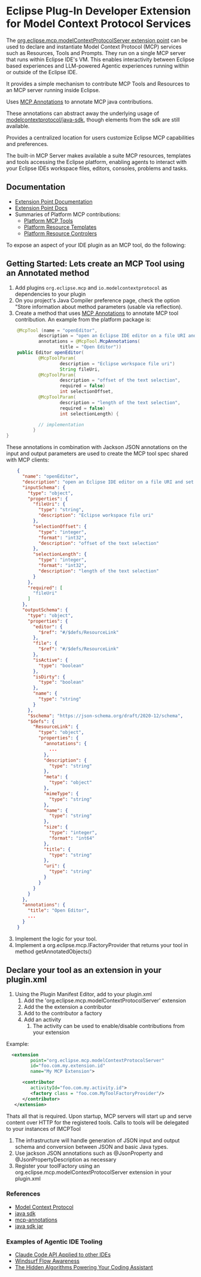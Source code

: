 # Eclipse Plug-In Developer Extension for Model Context Protocol Services

The [org.eclipse.mcp.modelContextProtocolServer extension point](https://pages.github.ibm.com/jflicke/eclipse-mcp/org.eclipse.mcp.docs/modelContextProtocolServer.html) can be used to declare and instantiate Model Context Protocol (MCP) services such as Resources, Tools and Prompts.  They run on a single MCP server that runs within Eclipse IDE's VM.  This enables interactivity between Eclipse based experiences and LLM-powered Agentic experiences running within or outside of the Eclipse IDE.

It provides a simple mechanism to contribute MCP Tools and Resources to an MCP server running inside Eclipse.

Uses [MCP Annotations](https://github.com/spring-ai-community/mcp-annotations) to annotate MCP java contributions.

These annotations can abstract away the underlying usage of [modelcontextprotocol/java-sdk](https://github.com/modelcontextprotocol/java-sdk), though elements from the sdk are still available.

Provides a centralized location for users customize Eclipse MCP capabilities and preferences.

The built-in MCP Server makes available a suite MCP resources, templates and tools accessing the Eclipse platform, enabling agents to interact with your Eclipse IDEs workspace files, editors, consoles, problems and tasks.

## Documentation

- [Extension Point Documentation](https://pages.github.ibm.com/jflicke/eclipse-mcp/org.eclipse.mcp.docs/modelContextProtocolServer.html)
- [Extension Point Docs](https://pages.github.ibm.com/jflicke/eclipse-mcp/org.eclipse.mcp.docs/javadocs/org/eclipse/mcp/package-summary.html)
- Summaries of Platform MCP contributions:
  - [Platform MCP Tools](https://pages.github.ibm.com/jflicke/eclipse-mcp/org.eclipse.mcp.docs/javadocs/org/eclipse/mcp/platform/Tools.html)
  - [Platform Resource Templates](https://pages.github.ibm.com/jflicke/eclipse-mcp/org.eclipse.mcp.docs/javadocs/org/eclipse/mcp/platform/ResaourceTemplates.html)
  - [Platform Resource Controlers](https://pages.github.ibm.com/jflicke/eclipse-mcp/org.eclipse.mcp.docs/javadocs/org/eclipse/mcp/platform/ResourceController.html)

To expose an aspect of your IDE plugin as an MCP tool, do the following:

## Getting Started:  Lets create an MCP Tool using an Annotated method

1. Add plugins `org.eclipse.mcp` and `io.modelcontextprotocol` as dependencies to your plugin
2. On you project's Java Compiler preference page, check the option "Store information about method parameters (usable via reflection).
3. Create a method that uses [MCP Annotations](https://github.com/spring-ai-community/mcp-annotations) to annotate MCP tool contribution.  An example from the platform package is:

```java
	@McpTool (name = "openEditor", 
			description = "open an Eclipse IDE editor on a file URI and set an initial text selection", 
			annotations = @McpTool.McpAnnotations(
					title = "Open Editor"))
	public Editor openEditor(
			@McpToolParam(
					description = "Eclipse workspace file uri") 
					String fileUri,
			@McpToolParam(
					description = "offset of the text selection", 
					required = false) 
					int selectionOffset,
			@McpToolParam(
					description = "length of the text selection", 
					required = false) 
					int selectionLength) {

            // implementation
          }
}
```

These annotations in combination with Jackson JSON annotations on the input and output parameters are used to create the MCP tool spec shared with MCP clients:

```json
    {
      "name": "openEditor",
      "description": "open an Eclipse IDE editor on a file URI and set an initial text selection",
      "inputSchema": {
        "type": "object",
        "properties": {
          "fileUri": {
            "type": "string",
            "description": "Eclipse workspace file uri"
          },
          "selectionOffset": {
            "type": "integer",
            "format": "int32",
            "description": "offset of the text selection"
          },
          "selectionLength": {
            "type": "integer",
            "format": "int32",
            "description": "length of the text selection"
          }
        },
        "required": [
          "fileUri"
        ]
      },
      "outputSchema": {
        "type": "object",
        "properties": {
          "editor": {
            "$ref": "#/$defs/ResourceLink"
          },
          "file": {
            "$ref": "#/$defs/ResourceLink"
          },
          "isActive": {
            "type": "boolean"
          },
          "isDirty": {
            "type": "boolean"
          },
          "name": {
            "type": "string"
          }
        },
        "$schema": "https://json-schema.org/draft/2020-12/schema",
        "$defs": {
          "ResourceLink": {
            "type": "object",
            "properties": {
              "annotations": {
                ...
              },
              "description": {
                "type": "string"
              },
              "meta": {
                "type": "object"
              },
              "mimeType": {
                "type": "string"
              },
              "name": {
                "type": "string"
              },
              "size": {
                "type": "integer",
                "format": "int64"
              },
              "title": {
                "type": "string"
              },
              "uri": {
                "type": "string"
              }
            }
          }
        }
      },
      "annotations": {
        "title": "Open Editor",
        ...
      }
    }
```

3. Implement the logic for your tool.
4. Implement a org.eclipse.mcp.IFactoryProvider that returns your tool in method getAnnotatedObjects()

## Declare your tool as an extension in your plugin.xml

1. Using the Plugin Manifest Editor, add to your plugin.xml
    1. Add the 'org.eclipse.mcp.modelContextProtocolServer' extension
    2. Add the the extension a contributor
    3. Add to the contributor a factory
    4. Add an activity
       1. The activity can be used to enable/disable contributions from your extension

Example:

```xml
  <extension
         point="org.eclipse.mcp.modelContextProtocolServer"
         id="foo.com.my.extension.id"
         name="My MCP Extension">

      <contributor
         activityId="foo.com.my.activity.id">
         <factory class = "foo.com.MyToolFactoryProvider"/>
      </contributor>
   </extension>
```

Thats all that is required.  Upon startup, MCP servers will start up and serve content over HTTP for the registered tools.  Calls to tools will be delegated to your instances of IMCPTool

1. The infrastructure will handle generation of JSON input and output schema and conversion between JSON and basic Java types.
2. Use jackson JSON annotations such as @JsonProperty and @JsonPropertyDescription as necessary
3. Register your toolFactory using an org.eclipse.mcp.modelContextProtocolServer extension in your plugin.xml

### References

- [Model Context Protocol](https://www.anthropic.com/news/model-context-protocol)
- [java sdk](https://github.com/modelcontextprotocol/java-sdk)
- [mcp-annotations](https://github.com/spring-ai-community/mcp-annotations)
- [java sdk jar](https://mvnrepository.com/artifact/io.modelcontextprotocol.sdk/mcp/0.8.1)

### Examples of Agentic IDE Tooling

- [Claude Code API Applied to other IDEs](https://github.com/anthropics/claude-code/issues/1234)
- [Windsurf Flow Awareness](https://windsurf.com/blog/windsurf-wave-9-swe-1)
- [The Hidden Algorithms Powering Your Coding Assistant](https://diamantai.substack.com/p/the-hidden-algorithms-powering-your?utm_campaign=post)